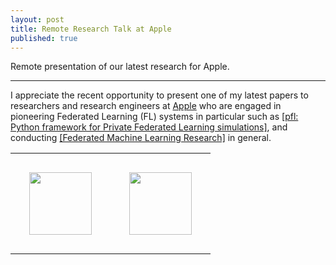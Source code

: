 ```yaml
---
layout: post
title: Remote Research Talk at Apple
published: true
---
```


Remote presentation of our latest research for Apple.


---

I appreciate the recent opportunity to present one of my latest papers to researchers and research engineers at [Apple](https://www.apple.com/) who are engaged in pioneering Federated Learning (FL) systems in particular such as [[pfl: Python framework for Private Federated Learning simulations]](https://github.com/apple/pfl-research), and conducting [[Federated Machine Learning Research]](https://machinelearning.apple.com/research?page=1&q=federated+learning) in general.

<table style="text-align:center;">
<tr>
<td style="padding:30px;text-align:center;vertical-align:middle;"> <img height="100px" src="https://burlachenkok.github.io/materials/KAUST-logo.svg"/> </td>
<td style="padding:30px;text-align:center;vertical-align:middle;"> <img height="100px" src="https://burlachenkok.github.io/materials/Apple_logo_black.svg"/> </td>
</tr>
</table>
